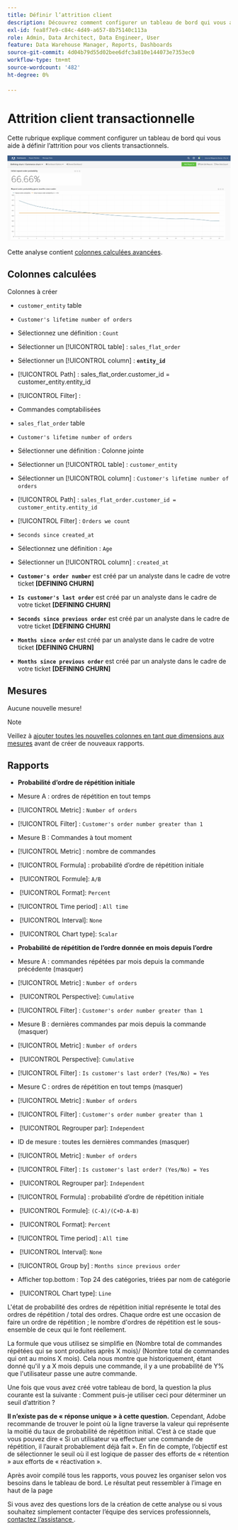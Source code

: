 ```yaml
---
title: Définir l’attrition client
description: Découvrez comment configurer un tableau de bord qui vous aide à définir l’attrition pour vos clients transactionnels.
exl-id: fea8f7e9-c84c-4d49-a657-8b75140c113a
role: Admin, Data Architect, Data Engineer, User
feature: Data Warehouse Manager, Reports, Dashboards
source-git-commit: 4d04b79d55d02bee6dfc3a810e144073e7353ec0
workflow-type: tm+mt
source-wordcount: '482'
ht-degree: 0%

---
```


# Attrition client transactionnelle

Cette rubrique explique comment configurer un tableau de bord qui vous aide à définir l’attrition pour vos clients transactionnels.

![Tableau de bord de résiliation du client présentant le taux de résiliation et les mesures de rétention](../../assets/churn-deashboard.png)

Cette analyse contient [colonnes calculées avancées](../data-warehouse-mgr/adv-calc-columns.md).

## Colonnes calculées

Colonnes à créer

* `customer_entity` table
* `Customer's lifetime number of orders`
* Sélectionnez une définition : `Count`
* Sélectionner un [!UICONTROL table] : `sales_flat_order`
* Sélectionner un [!UICONTROL column] : **`entity_id`**
* [!UICONTROL Path] : sales_flat_order.customer_id = customer_entity.entity_id
* [!UICONTROL Filter] :
* Commandes comptabilisées

* `sales_flat_order` table
* `Customer's lifetime number of orders`
* Sélectionner une définition : Colonne jointe
* Sélectionner un [!UICONTROL table] : `customer_entity`
* Sélectionner un [!UICONTROL column] : `Customer's lifetime number of orders`
* [!UICONTROL Path] : `sales_flat_order.customer_id = customer_entity.entity_id`
* [!UICONTROL Filter] : `Orders we count`

* `Seconds since created_at`
* Sélectionnez une définition : `Age`
* Sélectionner un [!UICONTROL column] : `created_at`

* **`Customer's order number`** est créé par un analyste dans le cadre de votre ticket **[DEFINING CHURN]**
* **`Is customer's last order`** est créé par un analyste dans le cadre de votre ticket **[DEFINING CHURN]**
* **`Seconds since previous order`** est créé par un analyste dans le cadre de votre ticket **[DEFINING CHURN]**
* **`Months since order`** est créé par un analyste dans le cadre de votre ticket **[DEFINING CHURN]**
* **`Months since previous order`** est créé par un analyste dans le cadre de votre ticket **[DEFINING CHURN]**

## Mesures

Aucune nouvelle mesure!

>[!NOTE]
>
>Veillez à [ajouter toutes les nouvelles colonnes en tant que dimensions aux mesures](../data-warehouse-mgr/manage-data-dimensions-metrics.md) avant de créer de nouveaux rapports.

## Rapports

* **Probabilité d’ordre de répétition initiale**
* Mesure A : ordres de répétition en tout temps
* [!UICONTROL Metric] : `Number of orders`
* [!UICONTROL Filter] : `Customer's order number greater than 1`

* Mesure B : Commandes à tout moment
* [!UICONTROL Metric] : nombre de commandes

* [!UICONTROL Formula] : probabilité d’ordre de répétition initiale
* &#x200B;
  [!UICONTROL Formule]: `A/B`
* &#x200B;
  [!UICONTROL Format]: `Percent`

* [!UICONTROL Time period] : `All time`
* &#x200B;
  [!UICONTROL Interval]: `None`
* &#x200B;
  [!UICONTROL Chart type]: `Scalar`

* **Probabilité de répétition de l’ordre donnée en mois depuis l’ordre**
* Mesure A : commandes répétées par mois depuis la commande précédente (masquer)
* [!UICONTROL Metric] : `Number of orders`
* &#x200B;
  [!UICONTROL Perspective]: `Cumulative`
* [!UICONTROL Filter] : `Customer's order number greater than 1`

* Mesure B : dernières commandes par mois depuis la commande (masquer)
* [!UICONTROL Metric] : `Number of orders`
* &#x200B;
  [!UICONTROL Perspective]: `Cumulative`
* [!UICONTROL Filter] : `Is customer's last order? (Yes/No) = Yes`

* Mesure C : ordres de répétition en tout temps (masquer)
* [!UICONTROL Metric] : `Number of orders`
* [!UICONTROL Filter] : `Customer's order number greater than 1`

* &#x200B;
  [!UICONTROL Regrouper par]: `Independent`

* ID de mesure : toutes les dernières commandes (masquer)
* [!UICONTROL Metric] : `Number of orders`
* [!UICONTROL Filter] : `Is customer's last order? (Yes/No) = Yes`

* &#x200B;
  [!UICONTROL Regrouper par]: `Independent`

* [!UICONTROL Formula] : probabilité d’ordre de répétition initiale
* &#x200B;
  [!UICONTROL Formule]: `(C-A)/(C+D-A-B)`
* &#x200B;
  [!UICONTROL Format]: `Percent`

* [!UICONTROL Time period] : `All time`
* &#x200B;
  [!UICONTROL Interval]: `None`
* [!UICONTROL Group by] : `Months since previous order`
* Afficher top.bottom : Top 24 des catégories, triées par nom de catégorie

* &#x200B;
  [!UICONTROL Chart type]: `Line`

L&#39;état de probabilité des ordres de répétition initial représente le total des ordres de répétition / total des ordres. Chaque ordre est une occasion de faire un ordre de répétition ; le nombre d&#39;ordres de répétition est le sous-ensemble de ceux qui le font réellement.

La formule que vous utilisez se simplifie en (Nombre total de commandes répétées qui se sont produites après X mois)/ (Nombre total de commandes qui ont au moins X mois). Cela nous montre que historiquement, étant donné qu&#39;il y a X mois depuis une commande, il y a une probabilité de Y% que l&#39;utilisateur passe une autre commande.

Une fois que vous avez créé votre tableau de bord, la question la plus courante est la suivante : Comment puis-je utiliser ceci pour déterminer un seuil d’attrition ?

**Il n’existe pas de « réponse unique » à cette question.** Cependant, Adobe recommande de trouver le point où la ligne traverse la valeur qui représente la moitié du taux de probabilité de répétition initial. C’est à ce stade que vous pouvez dire « Si un utilisateur va effectuer une commande de répétition, il l’aurait probablement déjà fait ». En fin de compte, l’objectif est de sélectionner le seuil où il est logique de passer des efforts de « rétention » aux efforts de « réactivation ».

Après avoir compilé tous les rapports, vous pouvez les organiser selon vos besoins dans le tableau de bord. Le résultat peut ressembler à l’image en haut de la page

Si vous avez des questions lors de la création de cette analyse ou si vous souhaitez simplement contacter l’équipe des services professionnels, [contactez l’assistance &#x200B;](https://experienceleague.adobe.com/docs/commerce-knowledge-base/kb/troubleshooting/miscellaneous/mbi-service-policies.html).
